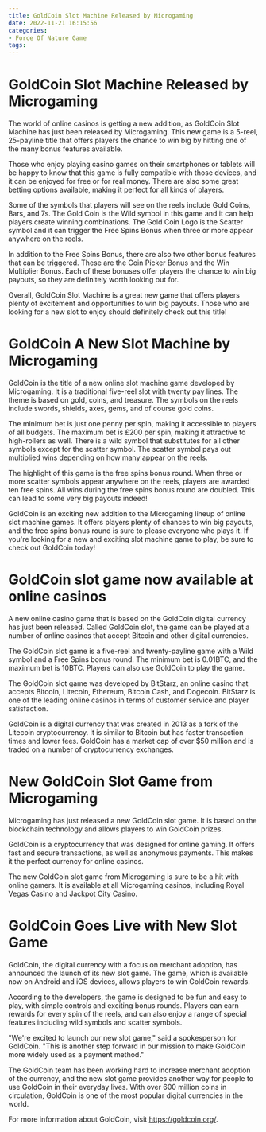 ```yaml
---
title: GoldCoin Slot Machine Released by Microgaming
date: 2022-11-21 16:15:56
categories:
- Force Of Nature Game
tags:
---
```



#  GoldCoin Slot Machine Released by Microgaming

The world of online casinos is getting a new addition, as GoldCoin Slot Machine has just been released by Microgaming. This new game is a 5-reel, 25-payline title that offers players the chance to win big by hitting one of the many bonus features available.

Those who enjoy playing casino games on their smartphones or tablets will be happy to know that this game is fully compatible with those devices, and it can be enjoyed for free or for real money. There are also some great betting options available, making it perfect for all kinds of players.

Some of the symbols that players will see on the reels include Gold Coins, Bars, and 7s. The Gold Coin is the Wild symbol in this game and it can help players create winning combinations. The Gold Coin Logo is the Scatter symbol and it can trigger the Free Spins Bonus when three or more appear anywhere on the reels.

In addition to the Free Spins Bonus, there are also two other bonus features that can be triggered. These are the Coin Picker Bonus and the Win Multiplier Bonus. Each of these bonuses offer players the chance to win big payouts, so they are definitely worth looking out for.

Overall, GoldCoin Slot Machine is a great new game that offers players plenty of excitement and opportunities to win big payouts. Those who are looking for a new slot to enjoy should definitely check out this title!

#  GoldCoin A New Slot Machine by Microgaming

GoldCoin is the title of a new online slot machine game developed by Microgaming. It is a traditional five-reel slot with twenty pay lines. The theme is based on gold, coins, and treasure. The symbols on the reels include swords, shields, axes, gems, and of course gold coins.

The minimum bet is just one penny per spin, making it accessible to players of all budgets. The maximum bet is £200 per spin, making it attractive to high-rollers as well. There is a wild symbol that substitutes for all other symbols except for the scatter symbol. The scatter symbol pays out multiplied wins depending on how many appear on the reels.

The highlight of this game is the free spins bonus round. When three or more scatter symbols appear anywhere on the reels, players are awarded ten free spins. All wins during the free spins bonus round are doubled. This can lead to some very big payouts indeed!

GoldCoin is an exciting new addition to the Microgaming lineup of online slot machine games. It offers players plenty of chances to win big payouts, and the free spins bonus round is sure to please everyone who plays it. If you're looking for a new and exciting slot machine game to play, be sure to check out GoldCoin today!

#  GoldCoin slot game now available at online casinos

A new online casino game that is based on the GoldCoin digital currency has just been released. Called GoldCoin slot, the game can be played at a number of online casinos that accept Bitcoin and other digital currencies.

The GoldCoin slot game is a five-reel and twenty-payline game with a Wild symbol and a Free Spins bonus round. The minimum bet is 0.01BTC, and the maximum bet is 10BTC. Players can also use GoldCoin to play the game.

The GoldCoin slot game was developed by BitStarz, an online casino that accepts Bitcoin, Litecoin, Ethereum, Bitcoin Cash, and Dogecoin. BitStarz is one of the leading online casinos in terms of customer service and player satisfaction.

GoldCoin is a digital currency that was created in 2013 as a fork of the Litecoin cryptocurrency. It is similar to Bitcoin but has faster transaction times and lower fees. GoldCoin has a market cap of over $50 million and is traded on a number of cryptocurrency exchanges.

#  New GoldCoin Slot Game from Microgaming

Microgaming has just released a new GoldCoin slot game. It is based on the blockchain technology and allows players to win GoldCoin prizes.

GoldCoin is a cryptocurrency that was designed for online gaming. It offers fast and secure transactions, as well as anonymous payments. This makes it the perfect currency for online casinos.

The new GoldCoin slot game from Microgaming is sure to be a hit with online gamers. It is available at all Microgaming casinos, including Royal Vegas Casino and Jackpot City Casino.

#  GoldCoin Goes Live with New Slot Game

GoldCoin, the digital currency with a focus on merchant adoption, has announced the launch of its new slot game. The game, which is available now on Android and iOS devices, allows players to win GoldCoin rewards.

According to the developers, the game is designed to be fun and easy to play, with simple controls and exciting bonus rounds. Players can earn rewards for every spin of the reels, and can also enjoy a range of special features including wild symbols and scatter symbols.

"We're excited to launch our new slot game," said a spokesperson for GoldCoin. "This is another step forward in our mission to make GoldCoin more widely used as a payment method."

The GoldCoin team has been working hard to increase merchant adoption of the currency, and the new slot game provides another way for people to use GoldCoin in their everyday lives. With over 600 million coins in circulation, GoldCoin is one of the most popular digital currencies in the world.

For more information about GoldCoin, visit https://goldcoin.org/.